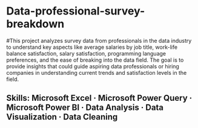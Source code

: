 # Data-professional-survey-breakdown
#This project analyzes survey data from professionals in the data industry to understand key aspects like average salaries by job title, work-life balance satisfaction, salary satisfaction, programming language preferences, and the ease of breaking into the data field. The goal is to provide insights that could guide aspiring data professionals or hiring companies in understanding current trends and satisfaction levels in the field.
## Skills: Microsoft Excel · Microsoft Power Query · Microsoft Power BI · Data Analysis · Data Visualization · Data Cleaning
